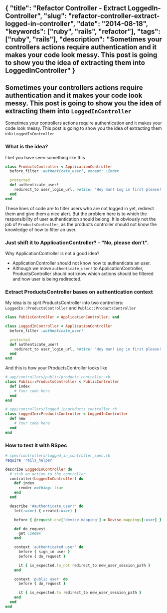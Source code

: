 {
  "title": "Refactor Controller - Extract LoggedIn-Controller",
  "slug": "refactor-controller-extract-logged-in-controller",
  "date": "2014-08-18",
  "keywords": ["ruby", "rails", "refactor"],
  "tags": ["ruby", "rails"],
  "description": "Sometimes your controllers actions require authentication and it makes your code look messy. This post is going to show you the idea of extracting them into LoggedInController"
}
---
Sometimes your controllers actions require authentication and it makes your code look messy. This post is going to show you the idea of extracting them into `LoggedInController`
---
Sometimes your controllers actions require authentication and it makes your code look messy. This post is going to show you the idea of extracting them into `LoggedInController`

### What is the idea?

I bet you have seen something like this

```ruby
class ProductsController < ApplicationController
  before_filter :authenticate_user!, except: :index

  protected
  def authenticate_user!
    redirect_to user_login_url, notice: 'Hey man! Log in first please!' unless user_logged_in?
  end
end
```

These lines of code are to filter users who are not logged in yet, redirect them and give them a nice alert.
But the problem here is to which the responsibility of user authentication should belong.
It is obviously not the job of `ProductsController`, as the products controller should not know the knowledge of how to filter an user.

### Just shift it to ApplicationController? - "No, please don't".

Why ApplicationController is not a good idea?

- ApplicationController should not know how to authenticate an user.
- Although we move `authenticate_user!` to ApplicationController, ProductsController should not know which actions should be filtered
  and how user is being redirected.

### Extract ProductsController bases on authentication context

My idea is to split ProductsController into two controllers: `LoggedIn::ProductsController` and `Public::ProductsController`

```ruby
class PublicController < ApplicationController; end

class LoggedInController < ApplicationController
  before_filter :authenticate_user!

  protected
  def authenticate_user!
    redirect_to user_login_url, notice: 'Hey man! Log in first please!' unless user_logged_in?
  end
end
```

And this is how your ProductsController looks like

```ruby
# app/controllers/public/products_controller.rb
class Public::ProductsController < PublicController
  def index
    # Your code here
  end
end

# app/controllers/logged_in/products_controller.rb
class LoggedIn::ProductsController < LoggedInController
  def new
    # Your code here
  end
end
```

### How to test it with RSpec

```ruby
# spec/controllers/logged_in_controller_spec.rb
require 'rails_helper'

describe LoggedInController do
  # stub an action to the controller
  controller(LoggedInController) do
    def index
      render nothing: true
    end
  end

  describe '#authenticate_user!' do
    let(:user) { create(:user) }

    before { @request.env['devise.mapping'] = Devise.mappings[:user] }

    def do_request
      get :index
    end

    context 'authenticated user' do
      before { sign_in user }
      before { do_request }

      it { is_expected.to_not redirect_to new_user_session_path }
    end

    context 'public user' do
      before { do_request }

      it { is_expected.to redirect_to new_user_session_path }
    end
  end
end
```

